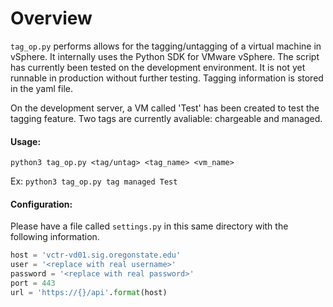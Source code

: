 # Overview
`tag_op.py` performs allows for the tagging/untagging of a virtual machine in vSphere. It internally uses the Python SDK for VMware vSphere. The script has currently been tested on the development environment. It is not yet runnable in production without further testing. Tagging information is stored in the yaml file.

On the development server, a VM called 'Test' has been created to test the tagging feature. Two tags are currently avaliable: chargeable and managed.

#### Usage:
`python3 tag_op.py <tag/untag> <tag_name> <vm_name>`

Ex: `python3 tag_op.py tag managed Test`

#### Configuration:
Please have a file called `settings.py` in this same directory with the following information.

```python
host = 'vctr-vd01.sig.oregonstate.edu'
user = '<replace with real username>'
password = '<replace with real password>'
port = 443 
url = 'https://{}/api'.format(host)
```

